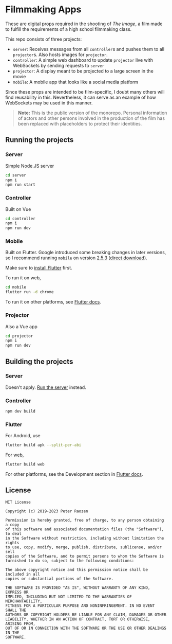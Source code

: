 # Filmmaking Apps

These are digital props required in the shooting of *The Image*, a film made to fulfill the requirements of a high school filmmaking class.

This repo consists of three projects:
* `server`: Receives messages from all `controller`s and pushes them to all `projector`s. Also hosts images for `projector`.
* `controller`: A simple web dashboard to update `projector` live with WebSockets by sending requests to `server`
* `projector`: A display meant to be projected to a large screen in the movie
* `mobile`: A mobile app that looks like a social media platform

Since these props are intended to be film-specific, I doubt many others will find reusability in this. Nevertheless, it can serve as an example of how WebSockets may be used in this manner.

> **Note:**
> This is the public version of the monorepo. Personal information of actors and other persons involved in the production of the film has been replaced with placeholders to protect their identities.

## Running the projects
### Server
Simple Node.JS server
```bash
cd server
npm i
npm run start
```
### Controller
Built on Vue
```bash
cd controller
npm i
npm run dev
```

### Mobile
Built on Flutter. Google introduced some breaking changes in later versions, so I recommend running `mobile` on version [2.5.3](https://docs.flutter.dev/development/tools/sdk/releases) ([direct download](https://storage.googleapis.com/flutter_infra_release/releases/stable/windows/flutter_windows_2.5.3-stable.zip)).

Make sure to [install Flutter](https://docs.flutter.dev/get-started/install) first.

To run it on web,
```bash
cd mobile
flutter run -d chrome
```

To run it on other platforms, see [Flutter docs](https://docs.flutter.dev/get-started/editor).

### Projector
Also a Vue app
```bash
cd projector
npm i
npm run dev
```

## Building the projects
### Server
Doesn't apply. [Run the server](#server) instead.
### Controller
```bash
npm dev build
```

### Flutter
For Android, use
```bash
flutter build apk --split-per-abi
```
For web, 
```bash
flutter build web
```

For other platforms, see the Development section in [Flutter docs](https://docs.flutter.dev/).

## License
```
MIT License

Copyright (c) 2019-2023 Peter Raozen

Permission is hereby granted, free of charge, to any person obtaining a copy
of this software and associated documentation files (the "Software"), to deal
in the Software without restriction, including without limitation the rights
to use, copy, modify, merge, publish, distribute, sublicense, and/or sell
copies of the Software, and to permit persons to whom the Software is
furnished to do so, subject to the following conditions:

The above copyright notice and this permission notice shall be included in all
copies or substantial portions of the Software.

THE SOFTWARE IS PROVIDED "AS IS", WITHOUT WARRANTY OF ANY KIND, EXPRESS OR
IMPLIED, INCLUDING BUT NOT LIMITED TO THE WARRANTIES OF MERCHANTABILITY,
FITNESS FOR A PARTICULAR PURPOSE AND NONINFRINGEMENT. IN NO EVENT SHALL THE
AUTHORS OR COPYRIGHT HOLDERS BE LIABLE FOR ANY CLAIM, DAMAGES OR OTHER
LIABILITY, WHETHER IN AN ACTION OF CONTRACT, TORT OR OTHERWISE, ARISING FROM,
OUT OF OR IN CONNECTION WITH THE SOFTWARE OR THE USE OR OTHER DEALINGS IN THE
SOFTWARE.
```